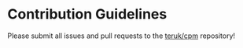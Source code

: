 # Contribution Guidelines

Please submit all issues and pull requests to the [teruk/cpm](http://github.com/teruk/cpm) repository!
